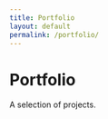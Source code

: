 ```yaml
---
title: Portfolio
layout: default
permalink: /portfolio/
---
```


# Portfolio

A selection of projects.
